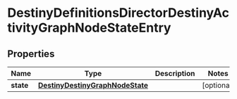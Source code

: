 
# DestinyDefinitionsDirectorDestinyActivityGraphNodeStateEntry

## Properties
Name | Type | Description | Notes
------------ | ------------- | ------------- | -------------
**state** | [**DestinyDestinyGraphNodeState**](DestinyDestinyGraphNodeState.md) |  |  [optional]



